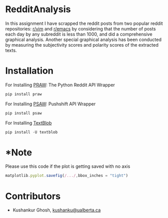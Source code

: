 # RedditAnalysis
In this assignment I have scrapped the reddit posts from two popular reddit repositories: [r/vim](https://www.reddit.com/r/vim/) and [r/emacs](https://www.reddit.com/r/emacs/) by considering that the number of posts each day by any subreddit is less than 1000, and did a comprehensive graphical analysis. Another special graphical analysis has been conducted by measuring the subjectivity scores and polarity scores of the extracted texts.

# Installation
For Installing [PRAW](https://praw.readthedocs.io/en/latest/): The Python Reddit API Wrapper
```javascript
pip install praw
```
For Installing [PSAW](https://pypi.org/project/psaw/): Pushshift API Wrapper
```javascript 
pip install psaw
```
For Installing [TextBlob](https://textblob.readthedocs.io/en/dev/)
```javascript
pip install -U textblob
```

# *Note
Please use this code if the plot is getting saved with no axis
```javascript
matplotlib.pyplot.savefig(/.../,bbox_inches = "tight")
```

# Contributors

* Kushankur Ghosh, [kushanku@ualberta.ca](mailto:kushanku@ualberta.ca)
